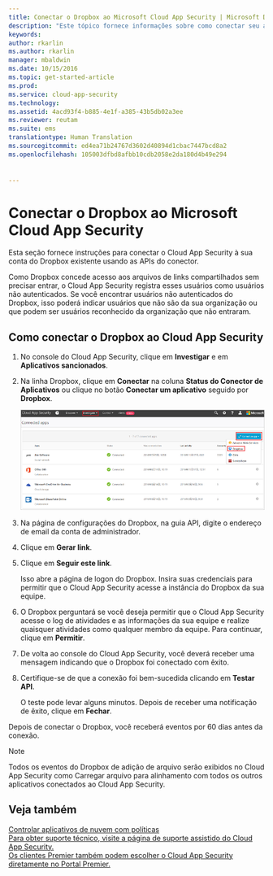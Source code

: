 ```yaml
---
title: Conectar o Dropbox ao Microsoft Cloud App Security | Microsoft Docs
description: "Este tópico fornece informações sobre como conectar seu aplicativo do Dropbox ao Cloud App Security usando o conector de API."
keywords: 
author: rkarlin
ms.author: rkarlin
manager: mbaldwin
ms.date: 10/15/2016
ms.topic: get-started-article
ms.prod: 
ms.service: cloud-app-security
ms.technology: 
ms.assetid: 4acd93f4-b885-4e1f-a385-43b5db02a3ee
ms.reviewer: reutam
ms.suite: ems
translationtype: Human Translation
ms.sourcegitcommit: ed4ea71b24767d3602d40894d1cbac7447bcd8a2
ms.openlocfilehash: 105003dfbd8afbb10cdb2058e2da180d4b49e294


---
```


# <a name="connect-dropbox-to-microsoft-cloud-app-security"></a>Conectar o Dropbox ao Microsoft Cloud App Security
Esta seção fornece instruções para conectar o Cloud App Security à sua conta do Dropbox existente usando as APIs do conector.  
 
 
Como Dropbox concede acesso aos arquivos de links compartilhados sem precisar entrar, o Cloud App Security registra esses usuários como usuários não autenticados. Se você encontrar usuários não autenticados do Dropbox, isso poderá indicar usuários que não são da sua organização ou que podem ser usuários reconhecido da organização que não entraram.

## <a name="how-to-connect-dropbox-to-cloud-app-security"></a>Como conectar o Dropbox ao Cloud App Security  
  
1.  No console do Cloud App Security, clique em **Investigar** e em **Aplicativos sancionados**.  
  
2.  Na linha Dropbox, clique em **Conectar** na coluna **Status do Conector de Aplicativos** ou clique no botão **Conectar um aplicativo** seguido por **Dropbox**.  
  
     ![conectar ao dropbox](./media/connect-dropbox.png "connect dropbox")  
  
3.  Na página de configurações do Dropbox, na guia API, digite o endereço de email da conta de administrador.  
  
4.  Clique em **Gerar link**.  
  
5.  Clique em **Seguir este link**.  
  
     Isso abre a página de logon do Dropbox. Insira suas credenciais para permitir que o Cloud App Security acesse a instância do Dropbox da sua equipe.  
  
6.  O Dropbox perguntará se você deseja permitir que o Cloud App Security acesse o log de atividades e as informações da sua equipe e realize quaisquer atividades como qualquer membro da equipe. Para continuar, clique em **Permitir**.  
  
7.  De volta ao console do Cloud App Security, você deverá receber uma mensagem indicando que o Dropbox foi conectado com êxito.  
  
8.  Certifique-se de que a conexão foi bem-sucedida clicando em **Testar API**.  
  
     O teste pode levar alguns minutos. Depois de receber uma notificação de êxito, clique em **Fechar**.  
  
Depois de conectar o Dropbox, você receberá eventos por 60 dias antes da conexão.

> [!NOTE] 
> Todos os eventos do Dropbox de adição de arquivo serão exibidos no Cloud App Security como Carregar arquivo para alinhamento com todos os outros aplicativos conectados ao Cloud App Security. 
 
## <a name="see-also"></a>Veja também  
[Controlar aplicativos de nuvem com políticas](control-cloud-apps-with-policies.md)   
[Para obter suporte técnico, visite a página de suporte assistido do Cloud App Security.](http://support.microsoft.com/oas/default.aspx?prid=16031)   
[Os clientes Premier também podem escolher o Cloud App Security diretamente no Portal Premier.](https://premier.microsoft.com/)  
  
  


<!--HONumber=Oct16_HO4-->


